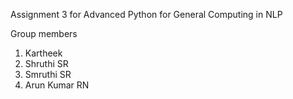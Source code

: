 Assignment 3 for Advanced Python for General Computing in NLP

Group members
1. Kartheek
2. Shruthi SR
3. Smruthi SR
4. Arun Kumar RN
